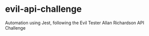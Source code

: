 # evil-api-challenge
Automation using Jest, following the Evil Tester Allan Richardson API Challenge
